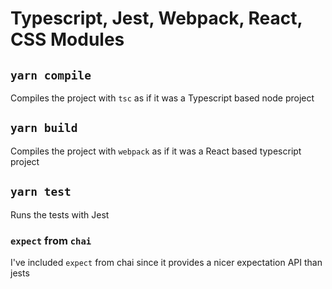 # Typescript, Jest, Webpack, React, CSS Modules
## `yarn compile`

Compiles the project with `tsc` as if it was a Typescript based node project

## `yarn build`

Compiles the project with `webpack` as if it was a React based typescript project

## `yarn test`

Runs the tests with Jest

### `expect` from `chai`

I've included `expect` from chai since it provides a nicer expectation API than jests
